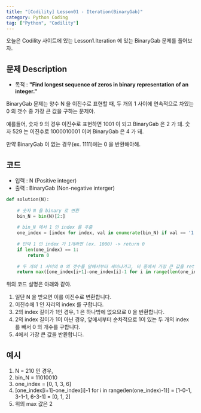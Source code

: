 ```yaml
---
title: "[Codility] Lesson01 - Iteration(BinaryGab)"
category: Python Coding
tag: ["Python", "Codility"]
---
```


오늘은 Codility 사이트에 있는 Lesson1.Iteration 에 있는 BinaryGab 문제를 풀어보자.

## 문제 Description

 - 목적 : **"Find longest sequence of zeros in binary representation of an integer."** 

BinaryGab 문제는 양수 N 을 이진수로 표현할 때, 두 개의 1 사이에 연속적으로 차있는 0 의 갯수 중 가장 큰 값을 구하는 문제야.

예를들어, 숫자 9 의 경우 이진수로 표현하면 1001 이 되고 BinaryGab 은 2 가 돼. 숫자 529 는 이진수로 1000010001 이며 BinaryGab 은 4 가 돼.

만약 BinaryGab 이 없는 경우(ex. 1111)에는 0 을 반환해야해. 

## 코드

 - 입력 : N (Positive integer)
 - 출력 : BinaryGab (Non-negative interger)

```python
def solution(N):
    
    # 숫자 N 을 binary 로 변환
    bin_N = bin(N)[2:]
    
    # bin_N 에서 1 인 index 를 추출 
    one_index = [index for index, val in enumerate(bin_N) if val == '1']
    
    # 만약 1 인 index 가 1개라면 (ex. 1000) -> return 0
    if len(one_index) == 1:
        return 0
    
    # 두 개의 1 사이의 0 의 갯수를 앞에서부터 세어나가고, 이 중에서 가장 큰 값을 return 함.
    return max([one_index[i+1]-one_index[i]-1 for i in range(len(one_index)-1)])

```
위의 코드 설명은 아래와 같아.

 1. 일단 N 을 받으면 이를 이진수로 변환합니다.
 2. 이진수에 1 인 자리의 index 를 구합니다.
 3. 2의 index 길이가 1인 경우, 1 은 하나밖에 없으므로 0 을 반환합니다.
 4. 2의 index 길이가 1이 아닌 경우, 앞에서부터 순차적으로 1이 있는 두 개의 index 를 빼서 0 의 개수를 구합니다.
 5. 4에서 가장 큰 값을 반환합니다.

## 예시

 1. N = 210 인 경우,
 2. bin_N = 11010010
 3. one_index = [0, 1, 3, 6]
 4. [one_index[i+1]-one_index[i]-1 for i in range(len(one_index)-1)] = [1-0-1, 3-1-1, 6-3-1] = [0, 1, 2]
 5. 위의 max 값은 2
